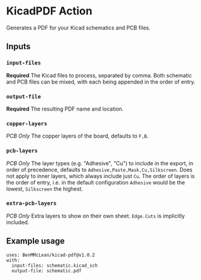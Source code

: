 # KicadPDF Action

Generates a PDF for your Kicad schematics and PCB files.

## Inputs

### `input-files`

**Required** The Kicad files to process, separated by comma. Both schematic and PCB files can be mixed, with each being appended in the order of entry.

### `output-file`

**Required** The resulting PDF name and location.

### `copper-layers`

*PCB Only* The copper layers of the board, defaults to `F,B`.

### `pcb-layers`

*PCB Only* The layer types (e.g. "Adhesive", "Cu") to include in the export, in order of precedence, defaults to `Adhesive,Paste,Mask,Cu,Silkscreen`. Does not apply to inner layers, which always include just `Cu`. The order of layers is the order of entry, i.e. in the default configuration `Adhesive` would be the lowest, `Silkscreen` the highest.

### `extra-pcb-layers`

*PCB Only* Extra layers to show on their own sheet. `Edge.Cuts` is implicitly included.

## Example usage
```
uses: BenMMcLean/kicad-pdf@v1.0.2
with:
  input-files: schematic.kicad_sch
  output-file: schematic.pdf
```
